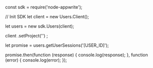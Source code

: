 const sdk = require('node-appwrite');

// Init SDK
let client = new Users.Client();

let users = new sdk.Users(client);

client
    .setProject('')
;

let promise = users.getUserSessions('[USER_ID]');

promise.then(function (response) {
    console.log(response);
}, function (error) {
    console.log(error);
});
